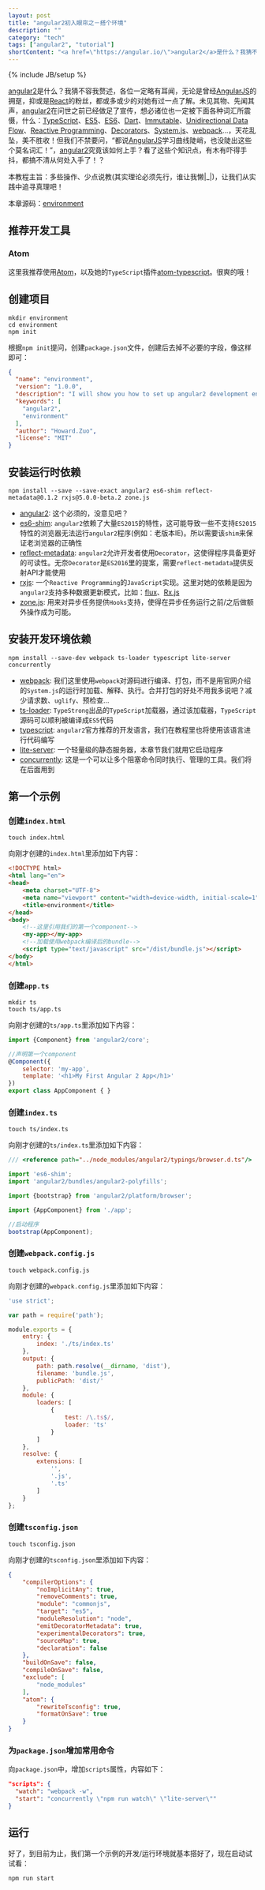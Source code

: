```yaml
---
layout: post
title: "angular2初入眼帘之－搭个环境"
description: ""
category: "tech"
tags: ["angular2", "tutorial"]
shortContent: "<a href=\"https://angular.io/\">angular2</a>是什么？我猜不容我赘述，各位一定略有耳闻，无论是曾经<a href=\"https://angularjs.org/\">AngularJS</a>的拥趸，抑或是<a href=\"https://facebook.github.io/react/\">React</a>的粉丝，都或多或少的对她有过一点了解。未见其物、先闻其声，<a href=\"https://angular.io/\">angular2</a>在问世之前已经做足了宣传，那想必诸位也一定被下面各种词汇所震慑，什么：<a href=\"http://www.typescriptlang.org/\">TypeScript</a>、<a href=\"http://www.ecma-international.org/ecma-262/5.1/\">ES5</a>、<a href=\"http://www.ecma-international.org/ecma-262/6.0/\">ES6</a>、<a href=\"https://www.dartlang.org/\">Dart</a>、<a href=\"https://en.wikipedia.org/wiki/Immutable_object\">Immutable</a>、<a href=\"https://medium.com/@AdamRNeary/unidirectional-data-flow-yes-flux-i-am-not-so-sure-b4acf988196c#.bxd6ripaq\">Unidirectional Data Flow</a>、<a href=\"https://en.wikipedia.org/wiki/Reactive_programming\">Reactive Programming</a>、<a href=\"https://en.wikipedia.org/wiki/Decorator_pattern\">Decorators</a>、<a href=\"https://github.com/systemjs/systemjs\">System.js</a>、<a href=\"http://webpack.github.io/\">webpack</a>...，天花乱坠，美不胜收！但我们不禁要问，“都说<a href=\"https://angularjs.org/\">AngularJS</a>学习曲线陡峭，也没陡出这些个莫名词汇！”，<a href=\"https://angular.io/\">angular2</a>究竟该如何上手？看了这些个知识点，有木有吓得手抖，都搞不清从何处入手了！？"
---
```

{% include JB/setup %}

[angular2](https://angular.io/)是什么？我猜不容我赘述，各位一定略有耳闻，无论是曾经[AngularJS](https://angularjs.org/)的拥趸，抑或是[React](https://facebook.github.io/react/)的粉丝，都或多或少的对她有过一点了解。未见其物、先闻其声，[angular2](https://angular.io/)在问世之前已经做足了宣传，想必诸位也一定被下面各种词汇所震慑，什么：[TypeScript](http://www.typescriptlang.org/)、[ES5](http://www.ecma-international.org/ecma-262/5.1/)、[ES6](http://www.ecma-international.org/ecma-262/6.0/)、[Dart](https://www.dartlang.org/)、[Immutable](https://en.wikipedia.org/wiki/Immutable_object)、[Unidirectional Data Flow](https://medium.com/@AdamRNeary/unidirectional-data-flow-yes-flux-i-am-not-so-sure-b4acf988196c#.bxd6ripaq)、[Reactive Programming](https://en.wikipedia.org/wiki/Reactive_programming)、[Decorators](https://en.wikipedia.org/wiki/Decorator_pattern)、[System.js](https://github.com/systemjs/systemjs)、[webpack](http://webpack.github.io/)...，天花乱坠，美不胜收！但我们不禁要问，“都说[AngularJS](https://angularjs.org/)学习曲线陡峭，也没陡出这些个莫名词汇！”，[angular2](https://angular.io/)究竟该如何上手？看了这些个知识点，有木有吓得手抖，都搞不清从何处入手了！？

本教程主旨：多些操作、少点说教(其实理论必须先行，谁让我懒\|\_\|)，让我们从实践中追寻真理吧！

本章源码：[environment](https://github.com/leftstick/angular2-lesson/tree/master/examples/environment)

## 推荐开发工具 ##

### Atom ###

这里我推荐使用[Atom](https://atom.io/)，以及她的`TypeScript`插件[atom-typescript](https://atom.io/packages/atom-typescript)。很爽的哦！

## 创建项目 ##

```shell
mkdir environment
cd environment
npm init
```

根据`npm init`提问，创建`package.json`文件，创建后去掉不必要的字段，像这样即可：

```json
{
  "name": "environment",
  "version": "1.0.0",
  "description": "I will show you how to set up angular2 development environment",
  "keywords": [
    "angular2",
    "environment"
  ],
  "author": "Howard.Zuo",
  "license": "MIT"
}
```

## 安装运行时依赖 ##

```shell
npm install --save --save-exact angular2 es6-shim reflect-metadata@0.1.2 rxjs@5.0.0-beta.2 zone.js
```

* [angular2](https://angular.io/): 这个必须的，没意见吧？
* [es6-shim](https://github.com/paulmillr/es6-shim): `angular2`依赖了大量`ES2015`的特性，这可能导致一些不支持`ES2015`特性的浏览器无法运行`angular2`程序(例如：老版本IE)。所以需要该`shim`来保证老浏览器的正确性
* [reflect-metadata](https://github.com/rbuckton/ReflectDecorators): `angular2`允许开发者使用`Decorator`，这使得程序具备更好的可读性。无奈`Decorator`是`ES2016`里的提案，需要`reflect-metadata`提供反射API才能使用
* [rxjs](https://github.com/ReactiveX/rxjs): 一个`Reactive Programming`的`JavaScript`实现。这里对她的依赖是因为`angular2`支持多种数据更新模式，比如：[flux](https://facebook.github.io/flux/)、[Rx.js](https://github.com/ReactiveX/rxjs)
* [zone.js](https://github.com/angular/zone.js/): 用来对异步任务提供`Hooks`支持，使得在异步任务运行之前/之后做额外操作成为可能。


## 安装开发环境依赖 ##

```shell
npm install --save-dev webpack ts-loader typescript lite-server concurrently
```

* [webpack](http://webpack.github.io/): 我们这里使用`webpack`对源码进行编译、打包，而不是用官网介绍的`System.js`的运行时加载、解释、执行。合并打包的好处不用我多说吧？减少请求数、`uglify`、预检查...
* [ts-loader](https://github.com/TypeStrong/ts-loader): `TypeStrong`出品的`TypeScript`加载器，通过该加载器，`TypeScript`源码可以顺利被编译成`ES5`代码
* [typescript](http://www.typescriptlang.org/): `angular2`官方推荐的开发语言，我们在教程里也将使用该语言进行代码编写
* [lite-server](https://github.com/johnpapa/lite-server): 一个轻量级的静态服务器，本章节我们就用它启动程序
* [concurrently](https://github.com/kimmobrunfeldt/concurrently): 这是一个可以让多个阻塞命令同时执行、管理的工具。我们将在后面用到

## 第一个示例 ##

### 创建`index.html` ###

```shell
touch index.html
```

向刚才创建的`index.html`里添加如下内容：

```html
<!DOCTYPE html>
<html lang="en">
<head>
    <meta charset="UTF-8">
    <meta name="viewport" content="width=device-width, initial-scale=1">
    <title>environment</title>
</head>
<body>
    <!--这里引用我们的第一个component-->
    <my-app></my-app>
    <!--加载使用webpack编译后的bundle-->
    <script type="text/javascript" src="/dist/bundle.js"></script>
</body>
</html>
```

### 创建`app.ts` ###

```shell
mkdir ts
touch ts/app.ts
```

向刚才创建的`ts/app.ts`里添加如下内容：

```javascript
import {Component} from 'angular2/core';

//声明第一个component
@Component({
    selector: 'my-app',
    template: '<h1>My First Angular 2 App</h1>'
})
export class AppComponent { }
```


### 创建`index.ts` ###

```shell
touch ts/index.ts
```

向刚才创建的`ts/index.ts`里添加如下内容：

```javascript
/// <reference path="../node_modules/angular2/typings/browser.d.ts"/>

import 'es6-shim';
import 'angular2/bundles/angular2-polyfills';

import {bootstrap} from 'angular2/platform/browser';

import {AppComponent} from './app';

//启动程序
bootstrap(AppComponent);
```

### 创建`webpack.config.js` ###

```shell
touch webpack.config.js
```

向刚才创建的`webpack.config.js`里添加如下内容：

```javascript
'use strict';

var path = require('path');

module.exports = {
    entry: {
        index: './ts/index.ts'
    },
    output: {
        path: path.resolve(__dirname, 'dist'),
        filename: 'bundle.js',
        publicPath: 'dist/'
    },
    module: {
        loaders: [
            {
                test: /\.ts$/,
                loader: 'ts'
            }
        ]
    },
    resolve: {
        extensions: [
            '',
            '.js',
            '.ts'
        ]
    }
};
```


### 创建`tsconfig.json` ###

```shell
touch tsconfig.json
```

向刚才创建的`tsconfig.json`里添加如下内容：

```json
{
    "compilerOptions": {
        "noImplicitAny": true,
        "removeComments": true,
        "module": "commonjs",
        "target": "es5",
        "moduleResolution": "node",
        "emitDecoratorMetadata": true,
        "experimentalDecorators": true,
        "sourceMap": true,
        "declaration": false
    },
    "buildOnSave": false,
    "compileOnSave": false,
    "exclude": [
        "node_modules"
    ],
    "atom": {
        "rewriteTsconfig": true,
        "formatOnSave": true
    }
}
```

### 为`package.json`增加常用命令 ###

向`package.json`中，增加`scripts`属性，内容如下：

```json
"scripts": {
  "watch": "webpack -w",
  "start": "concurrently \"npm run watch\" \"lite-server\""
}
```

## 运行 ##

好了，到目前为止，我们第一个示例的开发/运行环境就基本搭好了，现在启动试试看：

```shell
npm run start
```

